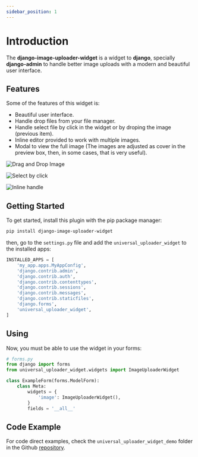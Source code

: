 ```yaml
---
sidebar_position: 1
---
```


# Introduction

The **django-image-uploader-widget** is a widget to **django**, specially **django-admin** to handle better image uploads with a modern and beautiful user interface.

## Features

Some of the features of this widget is:

- Beautiful user interface.
- Handle drop files from your file manager.
- Handle select file by click in the widget or by droping the image (previous item).
- Inline editor provided to work with multiple images.
- Modal to view the full image (The images are adjusted as cover in the preview box, then, in some cases, that is very useful).

![Drag and Drop Image](/img/beautiful.gif)

![Select by click](/img/click.gif)

![Inline handle](/img/inline_multiple.gif)

## Getting Started

To get started, install this plugin with the pip package manager:

```sh
pip install django-image-uploader-widget
```

then, go to the `settings.py` file and add the `universal_uploader_widget` to the installed apps:

```python
INSTALLED_APPS = [
    'my_app.apps.MyAppConfig',
    'django.contrib.admin',
    'django.contrib.auth',
    'django.contrib.contenttypes',
    'django.contrib.sessions',
    'django.contrib.messages',
    'django.contrib.staticfiles',
    'django.forms',
    'universal_uploader_widget',
]
```

## Using

Now, you must be able to use the widget in your forms:

```python
# forms.py
from django import forms
from universal_uploader_widget.widgets import ImageUploaderWidget

class ExampleForm(forms.ModelForm):
    class Meta:
        widgets = {
            'image': ImageUploaderWidget(),
        }
        fields = '__all__'
```

## Code Example

For code direct examples, check the `universal_uploader_widget_demo` folder in the Github [repository](https://github.com/inventare/django-image-uploader-widget).

